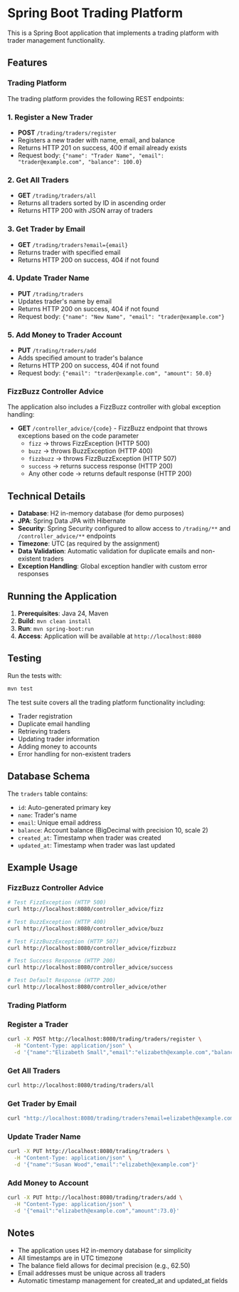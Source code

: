 # Spring Boot Trading Platform

This is a Spring Boot application that implements a trading platform with trader management functionality.

## Features

### Trading Platform
The trading platform provides the following REST endpoints:

### 1. Register a New Trader
- **POST** `/trading/traders/register`
- Registers a new trader with name, email, and balance
- Returns HTTP 201 on success, 400 if email already exists
- Request body: `{"name": "Trader Name", "email": "trader@example.com", "balance": 100.0}`

### 2. Get All Traders
- **GET** `/trading/traders/all`
- Returns all traders sorted by ID in ascending order
- Returns HTTP 200 with JSON array of traders

### 3. Get Trader by Email
- **GET** `/trading/traders?email={email}`
- Returns trader with specified email
- Returns HTTP 200 on success, 404 if not found

### 4. Update Trader Name
- **PUT** `/trading/traders`
- Updates trader's name by email
- Returns HTTP 200 on success, 404 if not found
- Request body: `{"name": "New Name", "email": "trader@example.com"}`

### 5. Add Money to Trader Account
- **PUT** `/trading/traders/add`
- Adds specified amount to trader's balance
- Returns HTTP 200 on success, 404 if not found
- Request body: `{"email": "trader@example.com", "amount": 50.0}`

### FizzBuzz Controller Advice
The application also includes a FizzBuzz controller with global exception handling:

- **GET** `/controller_advice/{code}` - FizzBuzz endpoint that throws exceptions based on the code parameter
  - `fizz` → throws FizzException (HTTP 500)
  - `buzz` → throws BuzzException (HTTP 400)  
  - `fizzbuzz` → throws FizzBuzzException (HTTP 507)
  - `success` → returns success response (HTTP 200)
  - Any other code → returns default response (HTTP 200)

## Technical Details

- **Database**: H2 in-memory database (for demo purposes)
- **JPA**: Spring Data JPA with Hibernate
- **Security**: Spring Security configured to allow access to `/trading/**` and `/controller_advice/**` endpoints
- **Timezone**: UTC (as required by the assignment)
- **Data Validation**: Automatic validation for duplicate emails and non-existent traders
- **Exception Handling**: Global exception handler with custom error responses

## Running the Application

1. **Prerequisites**: Java 24, Maven
2. **Build**: `mvn clean install`
3. **Run**: `mvn spring-boot:run`
4. **Access**: Application will be available at `http://localhost:8080`

## Testing

Run the tests with:
```bash
mvn test
```

The test suite covers all the trading platform functionality including:
- Trader registration
- Duplicate email handling
- Retrieving traders
- Updating trader information
- Adding money to accounts
- Error handling for non-existent traders

## Database Schema

The `traders` table contains:
- `id`: Auto-generated primary key
- `name`: Trader's name
- `email`: Unique email address
- `balance`: Account balance (BigDecimal with precision 10, scale 2)
- `created_at`: Timestamp when trader was created
- `updated_at`: Timestamp when trader was last updated

## Example Usage

### FizzBuzz Controller Advice
```bash
# Test FizzException (HTTP 500)
curl http://localhost:8080/controller_advice/fizz

# Test BuzzException (HTTP 400)
curl http://localhost:8080/controller_advice/buzz

# Test FizzBuzzException (HTTP 507)
curl http://localhost:8080/controller_advice/fizzbuzz

# Test Success Response (HTTP 200)
curl http://localhost:8080/controller_advice/success

# Test Default Response (HTTP 200)
curl http://localhost:8080/controller_advice/other
```

### Trading Platform
### Register a Trader
```bash
curl -X POST http://localhost:8080/trading/traders/register \
  -H "Content-Type: application/json" \
  -d '{"name":"Elizabeth Small","email":"elizabeth@example.com","balance":62.0}'
```

### Get All Traders
```bash
curl http://localhost:8080/trading/traders/all
```

### Get Trader by Email
```bash
curl "http://localhost:8080/trading/traders?email=elizabeth@example.com"
```

### Update Trader Name
```bash
curl -X PUT http://localhost:8080/trading/traders \
  -H "Content-Type: application/json" \
  -d '{"name":"Susan Wood","email":"elizabeth@example.com"}'
```

### Add Money to Account
```bash
curl -X PUT http://localhost:8080/trading/traders/add \
  -H "Content-Type: application/json" \
  -d '{"email":"elizabeth@example.com","amount":73.0}'
```

## Notes

- The application uses H2 in-memory database for simplicity
- All timestamps are in UTC timezone
- The balance field allows for decimal precision (e.g., 62.50)
- Email addresses must be unique across all traders
- Automatic timestamp management for created_at and updated_at fields
